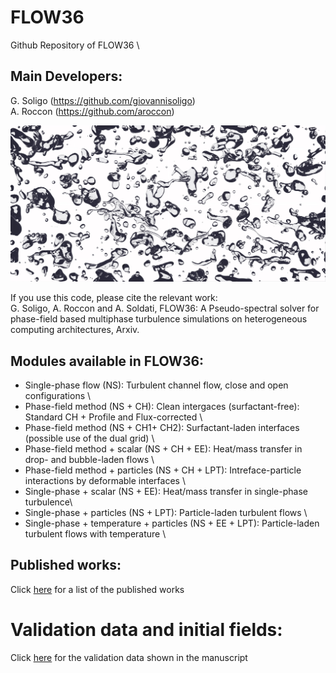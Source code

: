 # FLOW36
Github Repository of FLOW36 \

## Main Developers:
G. Soligo (https://github.com/giovannisoligo) \
A. Roccon (https://github.com/aroccon)

![](flow36_handbook/cop.jpeg)

If you use this code, please cite the relevant work: \
G. Soligo, A. Roccon and A. Soldati, FLOW36: A Pseudo-spectral solver for phase-field based multiphase turbulence simulations on heterogeneous computing architectures, Arxiv.


## Modules available in FLOW36:
 - Single-phase flow (NS): Turbulent channel flow, close and open configurations \
 - Phase-field method (NS + CH): Clean intergaces (surfactant-free): Standard CH + Profile and Flux-corrected \
 - Phase-field method (NS + CH1+ CH2): Surfactant-laden interfaces (possible use of the dual grid) \
 - Phase-field method + scalar (NS + CH + EE): Heat/mass transfer in drop- and bubble-laden flows \
 - Phase-field method + particles (NS + CH + LPT): Intreface-particle interactions by deformable interfaces \
 - Single-phase + scalar (NS + EE): Heat/mass transfer in single-phase turbulence\
 - Single-phase + particles (NS + LPT): Particle-laden turbulent flows \
 - Single-phase + temperature + particles (NS + EE + LPT): Particle-laden turbulent flows with temperature \


## Published works:
Click [here](http://calliope.dem.uniud.it) for a list of the published works

# Validation data and initial fields:
Click [here](10.6084/m9.figshare.26232683) for the validation data shown in the manuscript